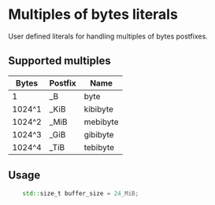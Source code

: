 # Multiples of bytes literals

User defined literals for handling multiples of bytes postfixes.

## Supported multiples

|  Bytes | Postfix  |   Name |
|---|---|---|
| 1  | _B  | byte |
| 1024^1  | _KiB  | kibibyte  |
| 1024^2  | _MiB  | mebibyte  |
| 1024^3 | _GiB  | gibibyte  |
| 1024^4  | _TiB  |  tebibyte |

## Usage

```cpp
    std::size_t buffer_size = 24_MiB;
```
